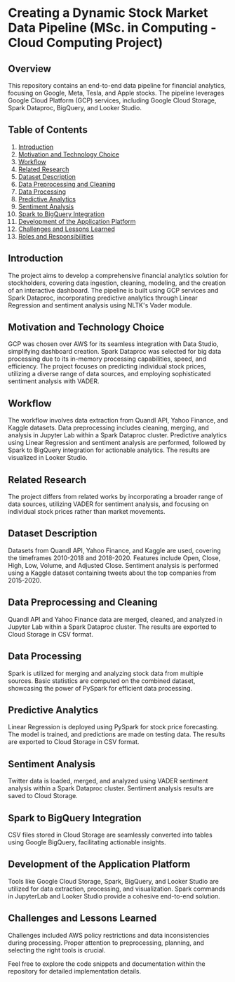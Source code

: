 # Creating a Dynamic Stock Market Data Pipeline (MSc. in Computing - Cloud Computing Project)


## Overview

This repository contains an end-to-end data pipeline for financial analytics, focusing on Google, Meta, Tesla, and Apple stocks. The pipeline leverages Google Cloud Platform (GCP) services, including Google Cloud Storage, Spark Dataproc, BigQuery, and Looker Studio.

## Table of Contents

1. [Introduction](#introduction)
2. [Motivation and Technology Choice](#motivation-and-technology-choice)
3. [Workflow](#workflow)
4. [Related Research](#related-research)
5. [Dataset Description](#dataset-description)
6. [Data Preprocessing and Cleaning](#data-preprocessing-and-cleaning)
7. [Data Processing](#data-processing)
8. [Predictive Analytics](#predictive-analytics)
9. [Sentiment Analysis](#sentiment-analysis)
10. [Spark to BigQuery Integration](#spark-to-bigquery-integration)
11. [Development of the Application Platform](#development-of-the-application-platform)
12. [Challenges and Lessons Learned](#challenges-and-lessons-learned)
13. [Roles and Responsibilities](#roles-and-responsibilities)

## Introduction

The project aims to develop a comprehensive financial analytics solution for stockholders, covering data ingestion, cleaning, modeling, and the creation of an interactive dashboard. The pipeline is built using GCP services and Spark Dataproc, incorporating predictive analytics through Linear Regression and sentiment analysis using NLTK's Vader module.

## Motivation and Technology Choice

GCP was chosen over AWS for its seamless integration with Data Studio, simplifying dashboard creation. Spark Dataproc was selected for big data processing due to its in-memory processing capabilities, speed, and efficiency. The project focuses on predicting individual stock prices, utilizing a diverse range of data sources, and employing sophisticated sentiment analysis with VADER.

## Workflow

The workflow involves data extraction from Quandl API, Yahoo Finance, and Kaggle datasets. Data preprocessing includes cleaning, merging, and analysis in Jupyter Lab within a Spark Dataproc cluster. Predictive analytics using Linear Regression and sentiment analysis are performed, followed by Spark to BigQuery integration for actionable analytics. The results are visualized in Looker Studio.

## Related Research

The project differs from related works by incorporating a broader range of data sources, utilizing VADER for sentiment analysis, and focusing on individual stock prices rather than market movements.

## Dataset Description

Datasets from Quandl API, Yahoo Finance, and Kaggle are used, covering the timeframes 2010-2018 and 2018-2020. Features include Open, Close, High, Low, Volume, and Adjusted Close. Sentiment analysis is performed using a Kaggle dataset containing tweets about the top companies from 2015-2020.

## Data Preprocessing and Cleaning

Quandl API and Yahoo Finance data are merged, cleaned, and analyzed in Jupyter Lab within a Spark Dataproc cluster. The results are exported to Cloud Storage in CSV format.

## Data Processing

Spark is utilized for merging and analyzing stock data from multiple sources. Basic statistics are computed on the combined dataset, showcasing the power of PySpark for efficient data processing.

## Predictive Analytics

Linear Regression is deployed using PySpark for stock price forecasting. The model is trained, and predictions are made on testing data. The results are exported to Cloud Storage in CSV format.

## Sentiment Analysis

Twitter data is loaded, merged, and analyzed using VADER sentiment analysis within a Spark Dataproc cluster. Sentiment analysis results are saved to Cloud Storage.

## Spark to BigQuery Integration

CSV files stored in Cloud Storage are seamlessly converted into tables using Google BigQuery, facilitating actionable insights.

## Development of the Application Platform

Tools like Google Cloud Storage, Spark, BigQuery, and Looker Studio are utilized for data extraction, processing, and visualization. Spark commands in JupyterLab and Looker Studio provide a cohesive end-to-end solution.

## Challenges and Lessons Learned

Challenges included AWS policy restrictions and data inconsistencies during processing. Proper attention to preprocessing, planning, and selecting the right tools is crucial.


Feel free to explore the code snippets and documentation within the repository for detailed implementation details.
